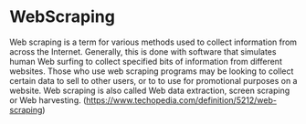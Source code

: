 # WebScraping
Web scraping is a term for various methods used to collect information from across the Internet. Generally, this is done with software that simulates human Web surfing to collect specified bits of information from different websites. Those who use web scraping programs may be looking to collect certain data to sell to other users, or to to use for promotional purposes on a website.  Web scraping is also called Web data extraction, screen scraping or Web harvesting. (https://www.techopedia.com/definition/5212/web-scraping)
